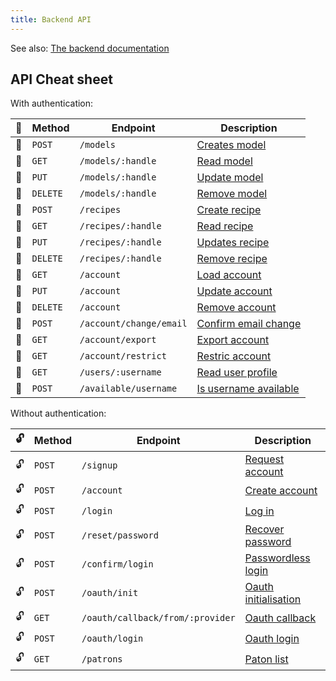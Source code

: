 ```yaml
---
title: Backend API
---
```


<Note>

See also: [The backend documentation](/reference/repos/backend/)

</Note>

## API Cheat sheet
With authentication:

|🔐| Method | Endpoint | Description |
|--- |--------|----------|-------------|
|🔐|`POST`|`/models`| [Creates model](/reference/backend/models/#create-model) |
|🔐|`GET`|`/models/:handle`| [Read model](/reference/backend/models/#read-model) |
|🔐|`PUT`|`/models/:handle`| [Update model](/reference/backend/models/#update-model) |
|🔐|`DELETE`|`/models/:handle`| [Remove model](/reference/backend/models/#remove-model) |
|🔐|`POST`|`/recipes`| [Create recipe](/reference/backend/recipes/#create-recipe) |
|🔐|`GET`|`/recipes/:handle`| [Read recipe](/reference/backend/recipes/#read-recipe) |
|🔐|`PUT`|`/recipes/:handle`| [Updates recipe](/reference/backend/recipes/#update-recipe) |
|🔐|`DELETE`|`/recipes/:handle`| [Remove recipe](/reference/backend/recipes/#remove-recipe) |
|🔐|`GET`|`/account`| [Load account](/reference/backend/account/#load-account) |
|🔐|`PUT`|`/account`| [Update account](/reference/backend/account/#update-account) |
|🔐|`DELETE`|`/account`| [Remove account](/reference/backend/account/#remove-account) |
|🔐|`POST`|`/account/change/email`| [Confirm email change](/reference/backend/account/#confirm-email-change) |
|🔐|`GET`|`/account/export`| [Export account](/reference/backend/account/#export-account) |
|🔐|`GET`|`/account/restrict`| [Restric account](/reference/backend/account/#restrict-account) |
|🔐|`GET`|`/users/:username`| [Read user profile](/reference/backend/users/#read-user-profile)
|🔐|`POST`|`/available/username`| [Is username available](/reference/backend/users/#is-username-available) |

Without authentication:

|🔓| Method | Endpoint | Description |
|--- |--------|----------|-------------|
|🔓|`POST`|`/signup`| [Request account](/reference/backend/signup/#request-account) |
|🔓|`POST`|`/account`| [Create account](/reference/backend/signup/#create-account) |
|🔓|`POST`|`/login`| [Log in](/reference/backend/login/#log-in) |
|🔓|`POST`|`/reset/password`| [Recover password](/reference/backend/login/#recover-password) |
|🔓|`POST`|`/confirm/login`| [Passwordless login](/reference/backend/login/#passwordless-login) |
|🔓|`POST`|`/oauth/init`| [Oauth initialisation](/reference/backend/oauth/#oauth-initialisation) |
|🔓|`GET`|`/oauth/callback/from/:provider`| [Oauth callback](/reference/backend/oauth/#oauth-callback) |
|🔓|`POST`|`/oauth/login`| [Oauth login](/reference/backend/oauth/#oauth-login) |
|🔓|`GET`|`/patrons`| [Paton list](/reference/backend/users/#patron-list) |


<ReadMore root='reference/backend' />
